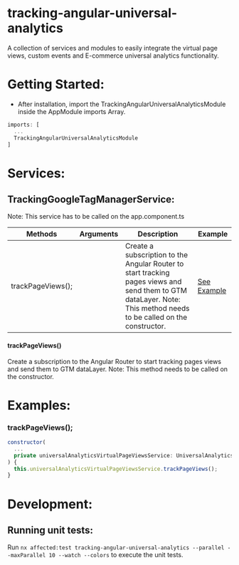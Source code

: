 <h1>tracking-angular-universal-analytics</h1>

A collection of services and modules to easily integrate the virtual page views, custom events and E-commerce universal analytics functionality.

<h1>Getting Started:</h1>

- After installation, import the TrackingAngularUniversalAnalyticsModule inside the AppModule imports Array.

```javascript
imports: [
  ...
  TrackingAngularUniversalAnalyticsModule
]
```

<h1>Services:</h1>

<h2>TrackingGoogleTagManagerService:</h2>

Note: This service has to be called on the app.component.ts

| Methods                | Arguments           | Description                                                                                                                                                               | Example                         |
| ---------------------- | ------------------- | ------------------------------------------------------------------------------------------------------------------------------------------------------------------------- | ------------------------------- |
| trackPageViews();      |                     | Create a subscription to the Angular Router to start tracking pages views and send them to GTM dataLayer. Note: This method needs to be called on the constructor.        | [See Example](#trackPageViews)  |


#### trackPageViews()
Create a subscription to the Angular Router to start tracking pages views and send them to GTM dataLayer.
Note: This method needs to be called on the constructor.

<h1>Examples:</h1>

<h3 id="trackPageViews">trackPageViews();</h3>

```javascript
constructor(
  ...
  private universalAnalyticsVirtualPageViewsService: UniversalAnalyticsVirtualPageViewsService,
) {
  this.universalAnalyticsVirtualPageViewsService.trackPageViews();
}
```

<h1>Development:</h1>

<h2>Running unit tests:</h2>

Run `nx affected:test tracking-angular-universal-analytics --parallel --maxParallel 10 --watch --colors` to execute the unit tests.
